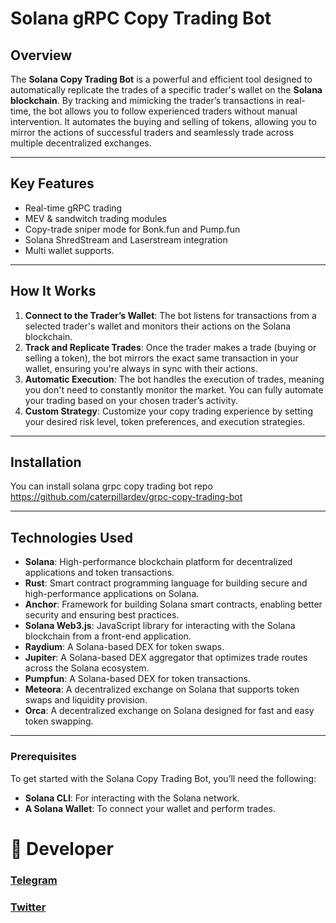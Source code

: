 # Solana gRPC Copy Trading Bot

## Overview

The **Solana Copy Trading Bot** is a powerful and efficient tool designed to automatically replicate the trades of a specific trader's wallet on the **Solana blockchain**. By tracking and mimicking the trader’s transactions in real-time, the bot allows you to follow experienced traders without manual intervention. It automates the buying and selling of tokens, allowing you to mirror the actions of successful traders and seamlessly trade across multiple decentralized exchanges.

---

## Key Features
- Real-time gRPC trading
- MEV & sandwitch trading modules
- Copy-trade sniper mode for Bonk.fun and Pump.fun
- Solana ShredStream and Laserstream integration
- Multi wallet supports.

---

## How It Works

1. **Connect to the Trader’s Wallet**: The bot listens for transactions from a selected trader's wallet and monitors their actions on the Solana blockchain.
2. **Track and Replicate Trades**: Once the trader makes a trade (buying or selling a token), the bot mirrors the exact same transaction in your wallet, ensuring you're always in sync with their actions.
3. **Automatic Execution**: The bot handles the execution of trades, meaning you don't need to constantly monitor the market. You can fully automate your trading based on your chosen trader’s activity.
4. **Custom Strategy**: Customize your copy trading experience by setting your desired risk level, token preferences, and execution strategies.

---

## Installation
You can install solana grpc copy trading bot repo 
https://github.com/caterpillardev/grpc-copy-trading-bot

---
## Technologies Used

- **Solana**: High-performance blockchain platform for decentralized applications and token transactions.
- **Rust**: Smart contract programming language for building secure and high-performance applications on Solana.
- **Anchor**: Framework for building Solana smart contracts, enabling better security and ensuring best practices.
- **Solana Web3.js**: JavaScript library for interacting with the Solana blockchain from a front-end application.
- **Raydium**: A Solana-based DEX for token swaps.
- **Jupiter**: A Solana-based DEX aggregator that optimizes trade routes across the Solana ecosystem.
- **Pumpfun**: A Solana-based DEX for token transactions.
- **Meteora**: A decentralized exchange on Solana that supports token swaps and liquidity provision.
- **Orca**: A decentralized exchange on Solana designed for fast and easy token swapping.

---
### Prerequisites

To get started with the Solana Copy Trading Bot, you’ll need the following:

- **Solana CLI**: For interacting with the Solana network.
- **A Solana Wallet**: To connect your wallet and perform trades.

# 👤 Developer
### [Telegram](https://t.me/caterpillardev)   

### [Twitter](https://x.com/caterpillardev)   

